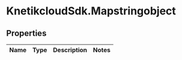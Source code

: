# KnetikcloudSdk.Mapstringobject

## Properties
Name | Type | Description | Notes
------------ | ------------- | ------------- | -------------


